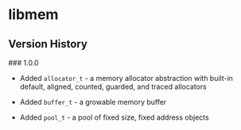# libmem

## Version History

### 1.0.0

* Added `allocator_t` - a memory allocator abstraction with built-in default, aligned, counted,
  guarded, and traced allocators

* Added `buffer_t` - a growable memory buffer

* Added `pool_t` - a pool of fixed size, fixed address objects

